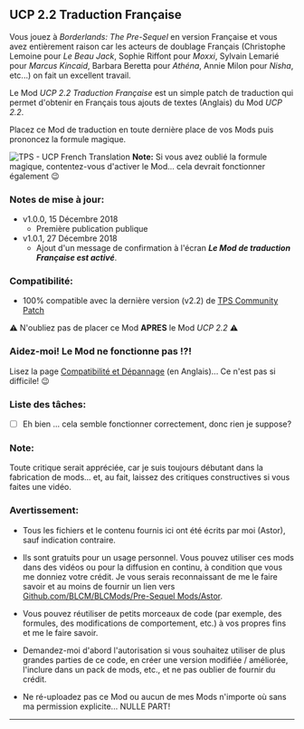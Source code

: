 ## UCP 2.2 Traduction Française

Vous jouez à *Borderlands: The Pre-Sequel* en version Française et vous avez entièrement raison car les acteurs de doublage Français (Christophe Lemoine pour *Le Beau Jack*, Sophie Riffont pour *Moxxi*, Sylvain Lemarié pour *Marcus Kincaid*, Barbara Beretta pour *Athéna*, Annie Milon pour *Nisha*, etc...) on fait un excellent travail.

Le Mod *UCP 2.2 Traduction Française* est un simple patch de traduction qui permet d'obtenir en Français tous ajouts de textes (Anglais) du Mod *UCP 2.2*.

Placez ce Mod de traduction en toute dernière place de vos Mods puis prononcez la formule magique.

![TPS - UCP French Translation](https://imgur.com/TPbbJI0.jpg "Don't worry guys... even if my screen capture show French text, my mods are in English")
__Note:__ Si vous avez oublié la formule magique, contentez-vous d'activer le Mod... cela devrait fonctionner également :wink:

### Notes de mise à jour:

- v1.0.0, 15 Décembre 2018
  - Première publication publique
- v1.0.1, 27 Décembre 2018 
  - Ajout d'un message de confirmation à l'écran __*Le Mod de traduction Française est activé*__. 
 
### Compatibilité:

- 100% compatible avec la dernière version (v2.2) de [TPS Community Patch](https://github.com/BLCM/BLCMods/tree/master/Pre%20Sequel%20Mods/Community%20Patch)

:warning: N'oubliez pas de placer ce Mod __APRES__ le Mod *UCP 2.2* :warning:

### Aidez-moi! Le Mod ne fonctionne pas !?!

Lisez la page  [Compatibilité et Dépannage](https://github.com/BLCM/BLCMods/tree/master/Pre%20Sequel%20Mods/Astor/Compatibility%20%26%20Troubleshooting) (en Anglais)... Ce n'est pas si difficile!  :wink:

### Liste des tâches:

- [ ] Eh bien ... cela semble fonctionner correctement, donc rien je suppose?
  
### Note: 

Toute critique serait appréciée, car je suis toujours débutant dans la fabrication de mods... et, au fait, laissez des critiques constructives si vous faites une vidéo.

### Avertissement:

- Tous les fichiers et le contenu fournis ici ont été écrits par moi (Astor), sauf indication contraire.

- Ils sont gratuits pour un usage personnel. Vous pouvez utiliser ces mods dans des vidéos ou pour la diffusion en continu, à condition que vous me donniez votre crédit. Je vous serais reconnaissant de me le faire savoir et au moins de fournir un lien vers [Github.com/BLCM/BLCMods/Pre-Sequel Mods/Astor](https://github.com/BLCM/BLCMods/tree/master/Pre%20Sequel%20Mods/Astor).

- Vous pouvez réutiliser de petits morceaux de code (par exemple, des formules, des modifications de comportement, etc.) à vos propres fins et me le faire savoir. 

- Demandez-moi d'abord l'autorisation si vous souhaitez utiliser de plus grandes parties de ce code, en créer une version modifiée / améliorée, l'inclure dans un pack de mods, etc., et ne pas oublier de fournir du crédit.

- Ne ré-uploadez pas ce Mod ou aucun de mes Mods n'importe où sans ma permission explicite... NULLE PART!

* * * * *



